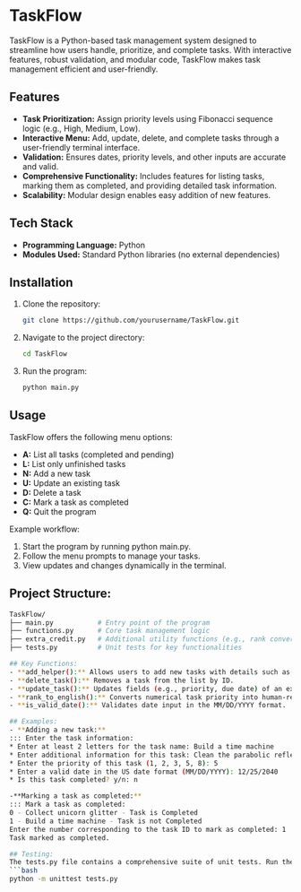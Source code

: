 # TaskFlow

TaskFlow is a Python-based task management system designed to streamline how users handle, prioritize, and complete tasks. With interactive features, robust validation, and modular code, TaskFlow makes task management efficient and user-friendly.

## Features

- **Task Prioritization:** Assign priority levels using Fibonacci sequence logic (e.g., High, Medium, Low).
- **Interactive Menu:** Add, update, delete, and complete tasks through a user-friendly terminal interface.
- **Validation:** Ensures dates, priority levels, and other inputs are accurate and valid.
- **Comprehensive Functionality:** Includes features for listing tasks, marking them as completed, and providing detailed task information.
- **Scalability:** Modular design enables easy addition of new features.

## Tech Stack

- **Programming Language:** Python
- **Modules Used:** Standard Python libraries (no external dependencies)

## Installation

1. Clone the repository:
   ```bash
   git clone https://github.com/yourusername/TaskFlow.git

2. Navigate to the project directory:
   ```bash
   cd TaskFlow

3. Run the program:
   ```bash
   python main.py

## Usage
TaskFlow offers the following menu options:

- **A:** List all tasks (completed and pending)
- **L:** List only unfinished tasks
- **N:** Add a new task
- **U:**  Update an existing task
- **D:**  Delete a task
- **C:**  Mark a task as completed
- **Q:**  Quit the program

Example workflow:

1. Start the program by running python main.py.
2. Follow the menu prompts to manage your tasks.
3. View updates and changes dynamically in the terminal.

## Project Structure:
```bash
TaskFlow/
├── main.py           # Entry point of the program
├── functions.py      # Core task management logic
├── extra_credit.py   # Additional utility functions (e.g., rank conversion)
├── tests.py          # Unit tests for key functionalities

## Key Functions:
- **add_helper():** Allows users to add new tasks with details such as name, priority, and due date.
- **delete_task():** Removes a task from the list by ID.
- **update_task():** Updates fields (e.g., priority, due date) of an existing task.
- **rank_to_english():** Converts numerical task priority into human-readable text.
- **is_valid_date():** Validates date input in the MM/DD/YYYY format.

## Examples:
- **Adding a new task:**
::: Enter the task information:
* Enter at least 2 letters for the task name: Build a time machine
* Enter additional information for this task: Clean the parabolic reflectors
* Enter the priority of this task (1, 2, 3, 5, 8): 5
* Enter a valid date in the US date format (MM/DD/YYYY): 12/25/2040
* Is this task completed? y/n: n

-**Marking a task as completed:**
::: Mark a task as completed:
0 - Collect unicorn glitter - Task is Completed
1 - Build a time machine - Task is not Completed
Enter the number corresponding to the task ID to mark as completed: 1
Task marked as completed.

## Testing:
The tests.py file contains a comprehensive suite of unit tests. Run the tests with:
```bash
python -m unittest tests.py
